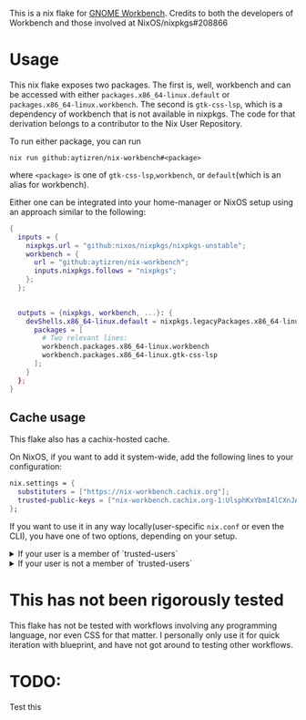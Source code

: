 This is a nix flake for [GNOME Workbench](https://github.com/workbenchdev/Workbench). Credits to both the developers of Workbench and those involved at NixOS/nixpkgs#208866


# Usage
This nix flake exposes two packages. The first is, well, workbench and can be accessed with either `packages.x86_64-linux.default` or `packages.x86_64-linux.workbench`. The second is `gtk-css-lsp`, which is a dependency of workbench that is not available in nixpkgs. The code for that derivation belongs to a contributor to the Nix User Repository.

To run either package, you can run

```shell
nix run github:aytizren/nix-workbench#<package>
```
where `<package>` is one of `gtk-css-lsp`,`workbench`, or `default`(which is an alias for workbench).


Either one can be integrated into your home-manager or NixOS setup using an approach similar to the following:
```nix
{
  inputs = {
    nixpkgs.url = "github:nixos/nixpkgs/nixpkgs-unstable";
    workbench = {
      url = "github:aytizren/nix-workbench";
      inputs.nixpkgs.follows = "nixpkgs";
    };
  };
  

  outputs = {nixpkgs, workbench, ...}: {
    devShells.x86_64-linux.default = nixpkgs.legacyPackages.x86_64-linux.mkShell {
      packages = [
        # Two relevant lines:
        workbench.packages.x86_64-linux.workbench
        workbench.packages.x86_64-linux.gtk-css-lsp
      ];
    }
  };
}
```

## Cache usage
This flake also has a cachix-hosted cache.

On NixOS, if you want to add it system-wide, add the following lines to your configuration:

```nix
nix.settings = {
  substituters = ["https://nix-workbench.cachix.org"];
  trusted-public-keys = ["nix-workbench.cachix.org-1:UlsphKxYbmI4lCXnJAuNDHzH9L92Rr7syeGQUq0Mm2o="];
};
```

If you want to use it in any way locally(user-specific `nix.conf` or even the CLI), you have one of two options, depending on your setup.


<details>
<summary>If your user is a member of `trusted-users`</summary>
In this case, you can use this with no further complication. If you want to save this cache, simply add it to your user-specific `nix.conf`.

Home manager example:
```nix
nix.settings = {
  extra-substituters = ["https://nix-workbench.cachix.org"];
  extra-trusted-public-keys = ["nix-workbench.cachix.org-1:UlsphKxYbmI4lCXnJAuNDHzH9L92Rr7syeGQUq0Mm2o="];
};
```

If you want to use it for one-time invocations, you can simply use
```shell
nix --accept-flake-config run github:aytizren/nix-workbench#<package> 
```

Side note: Blindly using `--accept-flake-config` is not good practice. See NixOS/nix#9649
</details>
<details>
<summary>If your user is not a member of `trusted-users`</summary>
In this case, you will have to add the cache to the system-wide, global `nix.conf`. [Relevant excerpt from the Nix manual](https://nix.dev/manual/nix/2.28/command-ref/conf-file#conf-trusted-substituters):
> `trusted-substituters`
> 
> A list of Nix store URLs, separated by whitespace. These are not used by default, but users of the Nix daemon can enable them by specifying substituters.
> 
> Unprivileged users (those set in only allowed-users but not trusted-users) can pass as substituters only those URLs listed in trusted-substituters.


You will have to do the following in your `nix.conf`:
```nix
nix.settings = {
  trusted-substituters = ["https://nix-workbench.cachix.org"];
  trusted-public-keys = ["nix-workbench.cachix.org-1:UlsphKxYbmI4lCXnJAuNDHzH9L92Rr7syeGQUq0Mm2o="];
};
```
</details>

# This has not been rigorously tested
This flake has not be tested with workflows involving any programming language, nor even CSS for that matter. I personally only use it for quick iteration with blueprint, and have not got around to testing other workflows.

# TODO:
Test this
